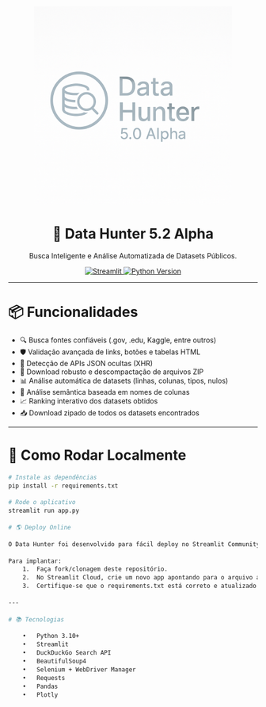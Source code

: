 <p align="center">
  <img src="logo.png" alt="Data Hunter Logo" width="400">
</p>

<h1 align="center">🔎 Data Hunter 5.2 Alpha</h1>
<p align="center">
Busca Inteligente e Análise Automatizada de Datasets Públicos.<br>
</p>

<p align="center">
  <a href="https://streamlit.io/">
    <img alt="Streamlit" src="https://img.shields.io/badge/Built%20with-Streamlit-ff4b4b?logo=streamlit">
  </a>
  <a href="https://www.python.org/">
    <img alt="Python Version" src="https://img.shields.io/badge/Python-3.10%2B-blue?logo=python">
  </a>
</p>

---

# 📦 Funcionalidades

- 🔍 Busca fontes confiáveis (.gov, .edu, Kaggle, entre outros)
- 🛡️ Validação avançada de links, botões e tabelas HTML
- 🧠 Detecção de APIs JSON ocultas (XHR)
- 💾 Download robusto e descompactação de arquivos ZIP
- 📊 Análise automática de datasets (linhas, colunas, tipos, nulos)
- 🧩 Análise semântica baseada em nomes de colunas
- 📈 Ranking interativo dos datasets obtidos
- 📥 Download zipado de todos os datasets encontrados

---

# 🚀 Como Rodar Localmente

```bash
# Instale as dependências
pip install -r requirements.txt

# Rode o aplicativo
streamlit run app.py

# 🌎 Deploy Online

O Data Hunter foi desenvolvido para fácil deploy no Streamlit Community Cloud.

Para implantar:
	1.	Faça fork/clonagem deste repositório.
	2.	No Streamlit Cloud, crie um novo app apontando para o arquivo app.py.
	3.	Certifique-se que o requirements.txt está correto e atualizado.

---

# 📚 Tecnologias

	•	Python 3.10+
	•	Streamlit
	•	DuckDuckGo Search API
	•	BeautifulSoup4
	•	Selenium + WebDriver Manager
	•	Requests
	•	Pandas
	•	Plotly
